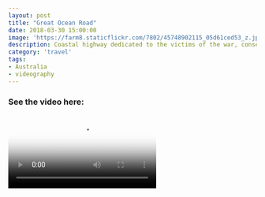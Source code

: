 ```yaml
---
layout: post
title: "Great Ocean Road"
date: 2018-03-30 15:00:00
image: 'https://farm8.staticflickr.com/7802/45748902115_05d61ced53_z.jpg'
description: Coastal highway dedicated to the victims of the war, consequently the largest war memorial for victims of the First World War.
category: 'travel'
tags:
- Australia
- videography
---
```


### See the video here:

<div class="embed-bg">
  <div class="video-embed">
    <script src="{{ "/assets/js/plyr.polyfilled.min.js" | prepend: site.baseurl }}"></script>
    <video id="player" controls playsineline poster="https://farm2.staticflickr.com/1786/42980196671_5ff04acde9_z.jpg">
  <source src="https://www.flickr.com/photos/162779846@N06/39698902623/play/hd/b183313cdf/" type="video/mp4" size="1080">:
  <source src="https://www.flickr.com/photos/162779846@N06/39698902623/play/site/b183313cdf/" type="video/mp4" size="360">:
  <!-- Fallback for browsers that don't support the <video> element -->
  HTML5 Video not available in your browser
  </video>
  <script>const player = new Plyr('#player', {controls: ['play-large', 'play', 'progress', 'settings', 'fullscreen'], settings: ['quality'], keyboard: { focused: true, global: true}}); window.player = player;</script>
  </div>
</div>
